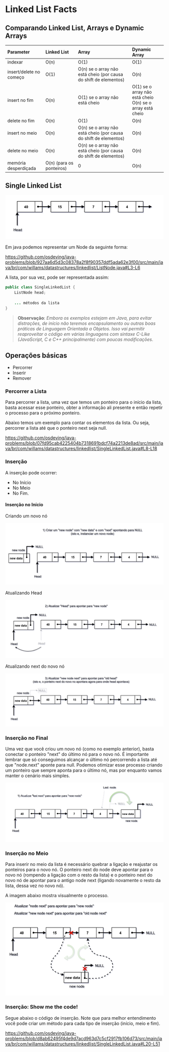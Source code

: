 # Linked List Facts

## Comparando Linked List, Arrays e Dynamic Arrays


| Parameter               | Linked List | Array                                                            | Dynamic Array                                             |
|:------------------------|:------------|:-----------------------------------------------------------------|:----------------------------------------------------------|
| indexar | O(n)      | O(1)                                                             | O(1)                                                      |
| insert/delete no começo | O(1) | O(n) se o array não está cheio (por causa do shift de elementos) | O(n)                                                      |
| insert no fim           | O(n) | O(1) se o array não está cheio                                   | O(1) se o array não está cheio<br/> O(n) se o array está cheio |
| delete no fim           | O(n) | O(1)                                                             | O(n)                                                      |
| insert no meio          | O(n) | O(n) se o array não está cheio (por causa do shift de elementos) | O(n)                                                      |
| delete no meio          | O(n) | O(n) se o array não está cheio (por causa do shift de elementos)  | O(n)                                                      |
| memória desperdiçada    | O(n) (para os ponteiros)| 0                                                                | O(n)                                                      |

## Single Linked List

![alt text](./images/single-linked-list.png)


Em java podemos representar um Node da seguinte forma:

https://github.com/osdeving/java-problems/blob/927aa6d5d3c08378a2f8f90357ddf5ada62e3f00/src/main/java/br/com/willams/datastructures/linkedlist/ListNode.java#L3-L6

A lista, por sua vez, pode ser representada assim:

```java
public class SingleLinkedList {
    ListNode head;
    
    ... métodos da lista 
}
```

> **Observação**: _Embora os exemplos estejam em Java, para evitar distrações, de início não teremos encapsulamento ou outras boas práticas de Linguagem Orientada a Objetos. Isso vai permitir reaproveitar o código em várias linguagens com sintaxe C-Like (JavaScript, C e C++ principalmente) com poucas modificações_.

## Operações básicas

- Percorrer
- Inserir
- Remover

### Percorrer a Lista

Para percorrer a lista, uma vez que temos um ponteiro para o início da lista, basta acessar esse ponteiro, obter a informação ali presente e então repetir o processo para o próximo ponteiro.

Abaixo temos um exemplo para contar os elementos da lista. Ou seja, percorrer a lista até que o ponteiro next seja null.

https://github.com/osdeving/java-problems/blob/07fd95cab4225404b7318691bdcf74a2213de8ad/src/main/java/br/com/willams/datastructures/linkedlist/SingleLinkedList.java#L8-L18




### Inserção

A inserção pode ocorrer:

- No Início
- No Meio
- No Fim.

#### Inserção no Início

Criando um novo nó

![imagem não encontrada](./images/single-linked-list-new-node.png)

Atualizando Head

![imagem não encontrada](./images/single-linked-list-update-head.png)

Atualizando next do novo nó

![imagem não encontrada](./images/single-linked-list-update-new-node-next.png)





### Inserção no Final

Uma vez que você criou um novo nó (como no exemplo anterior), basta conectar o ponteiro "next" do último nó para o novo nó. É importante lembrar que só conseguimos alcançar o último nó percorrendo a lista até que "node.next" aponte para null. Podemos otimizar esse processo criando um ponteiro que sempre aponta para o último nó, mas por enquanto vamos manter o cenário mais simples.

![imagem não encontrada](./images/single-linked-list-insert-last-pos.png)



### Inserção no Meio

Para inserir no meio da lista é necessário quebrar a ligação e reajustar os ponteiros para o novo nó. O ponteiro next do node deve apontar para o novo nó (rompendo a ligação com o  resto da lista) e o ponteiro next do novo nó de apontar para o antigo node next (ligando novamente o resto da lista, dessa vez no novo nó).

A imagem abaixo mostra visualmente o processo. 

![imagem não encontrada](./images/single-linked-list-insert-middle.png)


### Inserção: Show me the code!

Segue abaixo o código de inserção. Note que para melhor entendimento você pode criar um método para cada tipo de inserção (início, meio e fim).

https://github.com/osdeving/java-problems/blob/d8ab62495f4de9d7acd963d7c5cf2917fb106d73/src/main/java/br/com/willams/datastructures/linkedlist/SingleLinkedList.java#L20-L51





